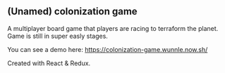 

## (Unamed) colonization game

A multiplayer board game that players are racing to terraform the planet. Game is still in super easly stages.

You can see a demo here: https://colonization-game.wunnle.now.sh/

Created with React & Redux.
